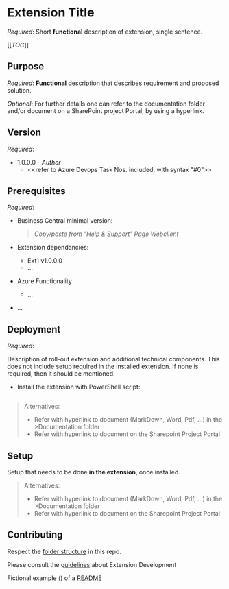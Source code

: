 # Extension Title

*Required*:
Short **functional** description of extension, single sentence.

[[_TOC_]]

## Purpose

*Required*: **Functional** description that describes requirement and proposed solution.

*Optional*: For further details one can refer to the documentation folder and/or document on a SharePoint project Portal, by using a hyperlink.

## Version

*Required*:

- 1.0.0.0 - *Author*
  - <<refer to Azure Devops Task Nos. included, with syntax "#0">>

## Prerequisites

*Required*:

- Business Central minimal version:
  >*Copy/paste from "Help & Support" Page Webclient*

- Extension dependancies:
  - Ext1 v1.0.0.0
  - ...

- Azure Functionality
  - ...

- ...

## Deployment

*Required*:

Description of roll-out extension and additional technical components.
This does not include setup required in the installed extension. If none is required, then it should be mentioned.

- Install the extension with PowerShell script:
  
  ```PowerShell
  ```

>Alternatives:
>
>- Refer with hyperlink to document (MarkDown, Word, Pdf, ...) in the >Documentation folder
>- Refer with hyperlink to document on the Sharepoint Project Portal

## Setup

Setup that needs to be done **in the extension**, once installed.

>Alternatives:
>
>- Refer with hyperlink to document (MarkDown, Word, Pdf, ...) in the >Documentation folder
>- Refer with hyperlink to document on the Sharepoint Project Portal

## Contributing

Respect the [folder structure](FOLDERS.MD) in this repo.

Please consult the [guidelines](https://dev.azure.com/BroadHorizonBE/Minerva/_wiki/wikis/Minerva?wikiVersion=GBmaster&pageId=48&pagePath=%2FREADME) about Extension Development

Fictional example () of a [README](EXAMPLE.MD)